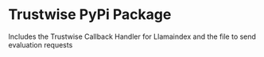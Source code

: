 # Trustwise PyPi Package

Includes the Trustwise Callback Handler for Llamaindex and the file to send evaluation requests
